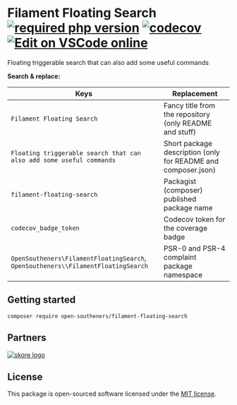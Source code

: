 Filament Floating Search [![required php version](https://img.shields.io/packagist/php-v/open-southeners/filament-floating-search)](https://www.php.net/supported-versions.php) [![codecov](https://codecov.io/gh/open-southeners/filament-floating-search/branch/main/graph/badge.svg?token=codecov_badge_token)](https://codecov.io/gh/open-southeners/filament-floating-search) [![Edit on VSCode online](https://img.shields.io/badge/vscode-edit%20online-blue?logo=visualstudiocode)](https://vscode.dev/github/open-southeners/filament-floating-search)
===

Floating triggerable search that can also add some useful commands

**Search & replace:**

| Keys                                                      | Replacement                                                   |
| --------------------------------------------------------- | ------------------------------------------------------------- |
| `Filament Floating Search`                                         | Fancy title from the repository (only README and stuff)       |
| `Floating triggerable search that can also add some useful commands`                                    | Short package description (only for README and composer.json) |
| `filament-floating-search`                                  | Packagist (composer) published package name                   |
| `codecov_badge_token`                                           | Codecov token for the coverage badge                          |
| `OpenSoutheners\FilamentFloatingSearch`, `OpenSoutheners\\FilamentFloatingSearch` | PSR-0 and PSR-4 complaint package namespace                   |

## Getting started

```
composer require open-southeners/filament-floating-search
```

## Partners

[![skore logo](https://github.com/open-southeners/partners/raw/main/logos/skore_logo.png)](https://getskore.com)

## License

This package is open-sourced software licensed under the [MIT license](https://opensource.org/licenses/MIT).
